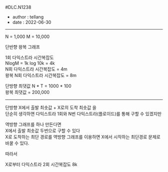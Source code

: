 #DLC.N1238

* author : tellang
* date : 2022-06-30

---
N = 1,000
M = 10,000

단반향 왕복 그래프

1회 다익스트라 시간복잡도  
NlogM = 1k log 10k = 4k  
N회 다익스트라 시간복잡도 = 4m   
왕복 N회 다익스트라 시간복잡도 = 8m

단방향 최댓값 N * T = 1000 * 100  
왕복 최댓값 = 200,000

---
단방향 X에서 출발 최솟값 + X로의 도착 최솟값 을  
단순히 생각하면 다익스트라 1회와 N번 다익스트라(플로이드)를 통해 구할 수 있겠지만

역방향 그래프를 하나 만든다면   
X에서 출발 최솟값 두번으로 구할 수 있다  
X로 도착하는 최단 경로를 역방향 그래프를 이용하면 X에서 시작하는 최단경로 문제로 바꿀 수 있다.

따라서

X로부터 다익스트라 2회 시간복잡도 8k
